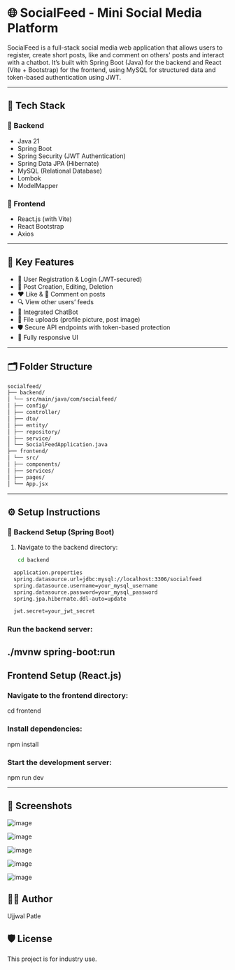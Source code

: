 # 🌐 SocialFeed - Mini Social Media Platform

SocialFeed is a full-stack social media web application that allows users to register, create short posts, like and comment on others' posts and interact with a chatbot. It’s built with Spring Boot (Java) for the backend and React (Vite + Bootstrap) for the frontend, using MySQL for structured data and token-based authentication using JWT.

---

## 🚀 Tech Stack

### 🔧 Backend
- Java 21
- Spring Boot
- Spring Security (JWT Authentication)
- Spring Data JPA (Hibernate)
- MySQL (Relational Database)
- Lombok
- ModelMapper

### 🎨 Frontend
- React.js (with Vite)
- React Bootstrap
- Axios

---

## 🔑 Key Features

- 👤 User Registration & Login (JWT-secured)
- 📝 Post Creation, Editing, Deletion
- ❤️ Like & 💬 Comment on posts
- 🔍 View other users’ feeds
- 🤖 Integrated ChatBot
- 📂 File uploads (profile picture, post image)
- 🛡️ Secure API endpoints with token-based protection
- 📱 Fully responsive UI

---

## 🗂️ Folder Structure
```bash
socialfeed/
├── backend/
│ └── src/main/java/com/socialfeed/
│ ├── config/
│ ├── controller/
│ ├── dto/
│ ├── entity/
│ ├── repository/
│ ├── service/
│ └── SocialFeedApplication.java
├── frontend/
│ └── src/
│ ├── components/
│ ├── services/
│ ├── pages/
│ └── App.jsx
```
---

## ⚙️ Setup Instructions

### 📌 Backend Setup (Spring Boot)

1. Navigate to the backend directory:
   ```bash
   cd backend
  ```bash
    application.properties
    spring.datasource.url=jdbc:mysql://localhost:3306/socialfeed
    spring.datasource.username=your_mysql_username
    spring.datasource.password=your_mysql_password
    spring.jpa.hibernate.ddl-auto=update

    jwt.secret=your_jwt_secret
  ```
### Run the backend server:
  ./mvnw spring-boot:run
---
## Frontend Setup (React.js)

### Navigate to the frontend directory:
cd frontend

### Install dependencies:
npm install


### Start the development server:
npm run dev

---
## 📸 Screenshots

![image](https://github.com/user-attachments/assets/3684f701-26aa-46a3-a3ca-0c089fda37fb)

![image](https://github.com/user-attachments/assets/61025ca5-de06-4f0b-b545-e414730d66fe)

![image](https://github.com/user-attachments/assets/ab775b07-4138-4497-98b5-f22c0960f8f0)

![image](https://github.com/user-attachments/assets/401a9b8d-0090-4484-8a26-fd389fb39cdd)

![image](https://github.com/user-attachments/assets/a915d95e-0689-4666-9f1f-bddbeed06e39)

## 👨‍💻 Author
Ujjwal Patle


## 🛡️ License
This project is for industry use.


